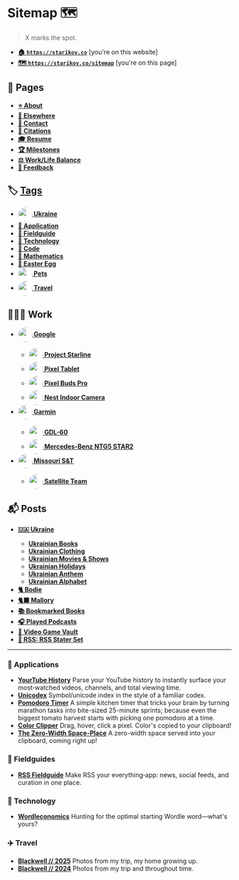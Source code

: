 # Sitemap 🗺️
> X marks the spot.

<ul>
<li><strong><a href="https://starikov.co/">🏠 <code>https://starikov.co</code></a></strong> [you're on this website]</li>
<li><strong><a href="https://starikov.co/sitemap">🗺️ <code>https://starikov.co/sitemap</code></a></strong> [you're on this page]</li>
</ul>


<h2>📑 Pages</h2>
<div class="sortable-list">
  <ul>
    <li><strong><a href="https://starikov.co/about/">⭐ About</a></strong></li>
    <li><strong><a href="https://starikov.co/elsewhere/">🔗 Elsewhere</a></strong></li>
    <li><strong><a href="https://starikov.co/contact/">💬 Contact</a></strong></li>
    <li><strong><a href="https://starikov.co/citations/">🔖 Citations</a></strong></li>
    <li><strong><a href="https://starikov.co/resume/">🎓 Resume</a></strong></li>
    <li><strong><a href="https://starikov.co/milestones/">🏆 Milestones</a></strong></li>
    <li><strong><a href="https://starikov.co/balance/">⚖️ Work/Life Balance</a></strong></li>
    <li><strong><a href="https://starikov.co/feedback/">📝 Feedback</a></strong></li>
  </ul>
</div>


<h2>🏷️ <a href="https://starikov.co/tags/">Tags</a></h2>

<div class="sortable-list">
  <ul>
    <li><strong><a href="https://starikov.co/tag/ukraine/"><img src="https://starikov.co/content/images/2025/05/saint_javelin.png" width="32" height="32" style="vertical-align:middle; display:inline; border-radius: 50%;"/> Ukraine</a></strong></li>
    <li><strong><a href="https://starikov.co/tag/application/">📱 Application</a></strong></li>
    <li><strong><a href="https://starikov.co/tag/fieldguide/">📓 Fieldguide</a></strong></li>
    <li><strong><a href="https://starikov.co/tag/technology/">🤖 Technology</a></strong></li>
    <li><strong><a href="https://starikov.co/tag/code/">🐛 Code</a></strong></li>
    <li><strong><a href="https://starikov.co/tag/fieldguide/">🧮 Mathematics</a></strong></li>
    <li><strong><a href="https://starikov.co/tag/easter-egg/">🥚 Easter Egg</a></strong></li>
    <li><strong><a href="https://starikov.co/tag/pets/"><img src="https://starikov.co/content/images/size/w1600/2025/04/bodie-2.png" width="32" height="32" style="vertical-align:middle; display:inline; border-radius: 50%;"/> Pets</a></strong></li>
    <li><strong><a href="https://starikov.co/tag/travel/"><img src="https://starikov.co/content/images/2025/05/lone_cypress.png" width="32" height="32" style="vertical-align:middle; display:inline; border-radius: 50%;"/> Travel</a></strong></li>
  </ul>
</div>


<h2>🧑🏻‍💻 Work</h2>
<div class="sortable-list">
  <ul>
    <li><strong><a href="https://starikov.co/tag/google/"><img src="https://starikov.co/content/images/2025/05/google_logo.png" width="32" height="32" style="vertical-align:middle; display:inline; border-radius: 50%;"/> Google</a></strong>
      <div class="sortable-list">
        <ul>
          <li><strong><a href="https://starikov.co/project-starline/"><img src="https://starikov.co/content/images/2025/04/project-starline-official.jpeg" width="32" height="32" style="vertical-align:middle; display:inline; border-radius: 50%;"/> Project Starline</a></strong></li>
          <li><strong><a href="https://starikov.co/pixel-tablet/"><img src="https://starikov.co/content/images/size/w1600/2025/04/pixel_tablet.jpg" width="32" height="32" style="vertical-align:middle; display:inline; border-radius: 50%;"/> Pixel Tablet</a></strong></li>
          <li><strong><a href="https://starikov.co/pixel-buds-pro/"><img src="https://starikov.co/content/images/size/w1600/2025/04/pixel_buds_pro.jpg" width="32" height="32" style="vertical-align:middle; display:inline; border-radius: 50%;"/> Pixel Buds Pro</a></strong></li>
          <li><strong><a href="https://starikov.co/nest-camera/"><img src="https://starikov.co/content/images/2025/04/nest_cam.jpg" width="32" height="32" style="vertical-align:middle; display:inline; border-radius: 50%;"/> Nest Indoor Camera</a></strong></li>
        </ul>
      </div>
    </li>
    <li><strong><a href="https://starikov.co/tag/garmin/"><img src="https://starikov.co/content/images/2025/05/garmin_logo.png" width="32" height="32" style="vertical-align:middle; display:inline; border-radius: 50%;"/> Garmin</a></strong>
      <div class="sortable-list">
        <ul>
          <li><strong><a href="https://starikov.co/gdl60/"><img src="https://starikov.co/content/images/2025/04/GDL60.png" width="32" height="32" style="vertical-align:middle; display:inline; border-radius: 50%;"/> GDL-60</a></strong></li>
          <li><strong><a href="https://starikov.co/garmin-ntg5-star2/"><img src="https://starikov.co/content/images/2025/04/NTG5-STAR2.jpeg" width="32" height="32" style="vertical-align:middle; display:inline; border-radius: 50%;"/> Mercedes-Benz NTG5 STAR2</a></strong></li>
        </ul>
      </div>
    </li>
    <li><strong><a href="https://starikov.co/tag/missouri-s-t/"><img src="https://starikov.co/content/images/2025/05/missouri_s_t_logo.png" width="32" height="32" style="vertical-align:middle; display:inline; border-radius: 50%;"/> Missouri S&T</a></strong>
      <div class="sortable-list">
        <ul>
          <li><strong><a href="https://starikov.co/mr_mrs_sat/"><img src="https://starikov.co/content/images/2025/06/mr_mrs_sat_logo.png" width="32" height="32" style="vertical-align:middle; display:inline; border-radius: 50%;"/> Satellite Team</a></strong></li>
        </ul>
      </div>
    </li>
  </ul>
</div>

<h2>📬 Posts</h2>

<div class="sortable-list">
  <ul>
    <li><strong><a href="https://starikov.co/ukraine/">🇺🇦 Ukraine</a></strong>
      <div class="sortable-list">
        <ul>
          <li><strong><a href="https://starikov.co/ukrainian-books">Ukrainian Books</a></strong></li>
          <li><strong><a href="https://starikov.co/ukrainian-clothing">Ukrainian Clothing</a></strong></li>
          <li><strong><a href="https://starikov.co/ukrainian-movies-shows">Ukrainian Movies & Shows</a></strong></li>
          <li><strong><a href="https://starikov.co/ukrainian-holidays">Ukrainian Holidays</a></strong></li>
          <li><strong><a href="https://starikov.co/ukrainian-anthem">Ukrainian Anthem</a></strong></li>
          <li><strong><a href="https://starikov.co/ukrainian-alphabet">Ukrainian Alphabet</a></strong></li>
        </ul>
      </div>
    </li>
    <li><strong><a href="https://starikov.co/bodie/">🐈 Bodie</a></strong></li>
    <li><strong><a href="https://starikov.co/mallory/">🐈‍⬛ Mallory</a></strong></li>
    <li><strong><a href="https://starikov.co/books/">📚 Bookmarked Books</a></strong></li>
    <li><strong><a href="https://starikov.co/podcasts/">🎧 Played Podcasts</a></strong></li>
    <li><strong><a href="https://starikov.co/video-games/">👾 Video Game Vault</a></strong></li>
    <li><strong><a href="https://starikov.co/rss-starter-set/">📰 RSS: RSS Stater Set</a></strong></li>
  </ul>
</div>

<hr>

<h3>📱 Applications</h3>


<div class="sortable-list">
  <ul>
        <li><strong><a href="https://starikov.co/yourtube-history/">YourTube History</a></strong> Parse your YouTube history to instantly surface your most‑watched videos, channels, and total viewing time.</li>
        <li><strong><a href="https://starikov.co/unicodex/">Unicodex</a></strong> Symbol/unicode index in the style of a familiar codex.</li>
        <li><strong><a href="https://starikov.co/pomodoro/">Pomodoro Timer</a></strong> A simple kitchen timer that tricks your brain by turning marathon tasks into bite-sized 25-minute sprints; because even the biggest tomato harvest starts with picking one pomodoro at a time.</li>
        <li><strong><a href="https://starikov.co/color-clipper/">Color Clipper</a></strong> Drag, hover, click a pixel. Color's copied to your clipboard!</li>
        <li><strong><a href="https://starikov.co/zero-width-space/">The Zero-Width Space-Place</a></strong> A zero-width space served into your clipboard, coming right up!</li>
  </ul>
</div>

<h3>📓 Fieldguides</h3>

<div class="sortable-list">
  <ul>
    <li><strong><a href="https://starikov.co/rss-fieldguide">RSS Fieldguide</a></strong> Make RSS your everything‑app: news, social feeds, and curation in one place.</li>
  </ul>
</div>


<h3>🤖 Technology</h3>

<div class="sortable-list">
  <ul>
    <li><strong><a href="https://starikov.co/wordleconomics/">Wordleconomics</a></strong> Hunting for the optimal starting Wordle word—what's yours?</li>
  </ul>
</div>


<h3>✈️ Travel</h3>

<div class="sortable-list">
  <ul>
    <li><strong><a href="https://starikov.co/blackwell-2025/">Blackwell // 2025</a></strong> Photos from my trip, my home growing up.</li>
    <li><strong><a href="https://starikov.co/blackwell-2024/">Blackwell // 2024</a></strong> Photos from my trip and throughout time.</li>
  </ul>
</div>


